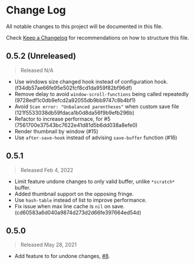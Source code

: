 # Change Log

All notable changes to this project will be documented in this file.

Check [Keep a Changelog](http://keepachangelog.com/) for recommendations on how to structure this file.


## 0.5.2 (Unreleased)
> Released N/A

* Use windows size changed hook instead of configuration hook. (f34db57ae66fe95e502fcf8cd1da959f82bf96df)
* Remove delay to avoid `window-scroll-functions` being called repeatedly (9728edf1c0db9efcd2a92055db9bb9747c8b4bf1)
* Avoid `Scan error: "Unbalanced parentheses"` when custom save file (121f5533038db59fdaca1b0d8da56f9b9efb296b)
* Refactor to increase performace, for #5 (7561700e37543bc7622e41d81d5b6dd038a8efe0)
* Render thumbnail by window (#15)
* Use `after-save-hook` instead of advising `save-buffer` function (#16)

## 0.5.1
> Released Feb 4, 2022

* Limit feature undone changes to only valid buffer, unlike `*scratch*` buffer.
* Added thumbnail support on the opposing fringe.
* Use `hash-table` instead of list to improve performance.
* Fix issue when max line cache is `nil` on save. (cd60583a6d040a9874d273d2d66fe397664ed54d)

## 0.5.0
> Released May 28, 2021

* Add feature to for undone changes, [#8](https://github.com/jcs-elpa/line-reminder/issues/8).
